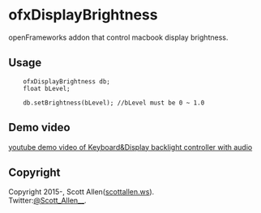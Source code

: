 # ofxDisplayBrightness
openFrameworks addon that control macbook display brightness.

## Usage

        ofxDisplayBrightness db;
        float bLevel;

        db.setBrightness(bLevel); //bLevel must be 0 ~ 1.0

## Demo video
[youtube demo video of Keyboard&Display backlight controller with audio](https://youtu.be/64Zzr_8yLi8)

## Copyright
Copyright 2015-, Scott Allen([scottallen.ws](http://scottallen.ws)).  
Twitter:[@Scott_Allen__](https://twitter.com/#!/Scott_Allen__ "twitter@Scott_Allen__").
